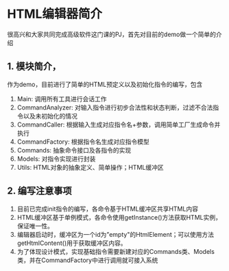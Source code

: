 # HTML编辑器简介

很高兴和大家共同完成高级软件这门课的PJ，首先对目前的demo做一个简单的介绍

## 1. 模块简介，

作为demo，目前进行了简单的HTML预定义以及初始化指令的编写，包含

1. Main: 调用所有工具进行会话工作
2. CommandAnalyzer: 对输入指令进行初步合法性和状态判断，过滤不合法指令以及未初始化的情况
3. CommandCaller: 根据输入生成对应指令名+参数，调用简单工厂生成命令并执行
4. CommandFactory: 根据指令名生成对应指令模型
5. Commands: 抽象命令接口及各指令的实现
6. Models: 对指令实现进行封装
7. Utils: HTML对象的抽象定义、简单操作；HTML缓冲区

## 2. 编写注意事项
1. 目前已完成init指令的编写，各命令基于HTML缓冲区共享HTML内容
2. HTML缓冲区基于单例模式，各命令使用getInstance()方法获取HTML实例，保证唯一性。
3. 编辑器启动时，缓冲区为一个id为”empty"的HtmlElement；可以使用方法getHtmlContent()用于获取缓冲区内容。
4. 为了体现设计模式，实现基础指令需要新建对应的Commands类、Models类，并在CommandFactory中进行调用就可接入系统